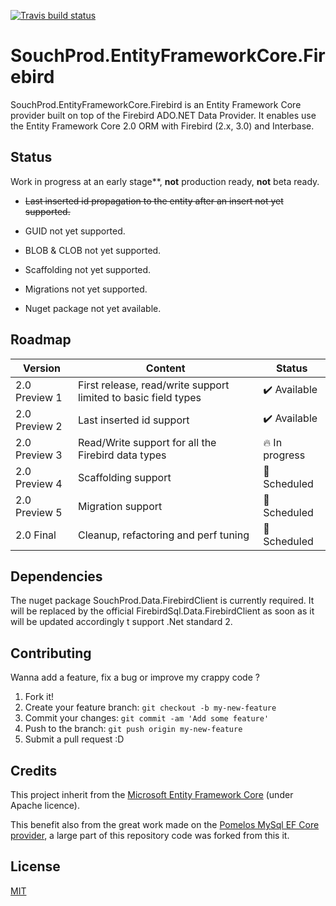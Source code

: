 [![Travis build status](https://img.shields.io/travis/souchprod/SouchProd.EntityFrameworkCore.Firebird.svg?label=travis-ci&branch=master)](https://travis-ci.org/souchprod/SouchProd.EntityFrameworkCore.Firebird)

# SouchProd.EntityFrameworkCore.Firebird

SouchProd.EntityFrameworkCore.Firebird is an Entity Framework Core provider built on top of the Firebird ADO.NET Data Provider. It enables use the Entity Framework Core 2.0 ORM with Firebird (2.x, 3.0) and Interbase.

## Status

Work in progress at an early stage**, **not** production ready, **not** beta ready.

  - ~~Last inserted id  propagation to the entity after an insert not yet supported.~~
  
  - GUID not yet supported.
  
  - BLOB & CLOB not yet supported.

  - Scaffolding not yet supported.

  - Migrations not yet supported.
  
  - Nuget package not yet available.

## Roadmap

Version | Content | Status
------------|------------|------------
2.0 Preview 1 | First release, read/write support limited to basic field types | :heavy_check_mark: Available
2.0 Preview 2 | Last inserted id support | :heavy_check_mark: Available
2.0 Preview 3 | Read/Write support for all the Firebird data types | :fire: In progress
2.0 Preview 4 | Scaffolding support | :date: Scheduled
2.0 Preview 5 | Migration support | :date: Scheduled
2.0 Final | Cleanup, refactoring and perf tuning | :confetti_ball: Scheduled

## Dependencies 

The nuget package SouchProd.Data.FirebirdClient is currently required. It will be replaced by the official FirebirdSql.Data.FirebirdClient as soon as it will be updated accordingly t support .Net standard 2.

## Contributing 

Wanna add a feature, fix a bug or improve my crappy code ? 

1. Fork it!
2. Create your feature branch: `git checkout -b my-new-feature`
3. Commit your changes: `git commit -am 'Add some feature'`
4. Push to the branch: `git push origin my-new-feature`
5. Submit a pull request :D

## Credits

This project inherit from the [Microsoft Entity Framework Core](https://github.com/aspnet/EntityFrameworkCore) (under Apache licence).

This  benefit also from the great work made on the [Pomelos MySql EF Core provider](https://github.com/PomeloFoundation/Pomelo.EntityFrameworkCore.MySql), a large part of this repository code was forked from this it.

## License

[MIT](https://github.com/SouchProd/SouchProd.EntityFrameworkCore.Firebird/blob/master/LICENSE)
